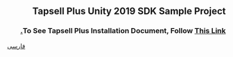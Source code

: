 ## <div dir="rtl">Tapsell Plus Unity 2019 SDK Sample Project</div>

### <div dir="rtl">To See Tapsell Plus Installation Document, Follow <a href="https://docs.tapsell.ir/plus-sdk/unity/main/">This Link.</a></div>

<div dir="ltr"><a href="https://github.com/tapsellorg/TapsellPlusSDK-UnitySample2019/blob/master/README.md">فارسی</a></div>